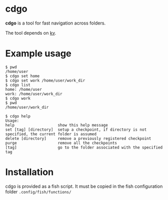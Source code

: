 cdgo
===
**cdgo** is a tool for fast navigation across folders.

The tool depends on [kv](http://francescomecca.eu/git/pesceWanda/kv).

# Example usage

	$ pwd
	/home/user
	$ cdgo set home
	$ cdgo set work /home/user/work_dir
	$ cdgo list
	home: /home/user
	work: /home/user/work_dir
	$ cdgo work
	$ pwd
	/home/user/work_dir

	$ cdgo help
	Usage:
    help                   show this help message
    set [tag] [directory]  setup a checkpoint, if directory is not specified, the current folder is assumed
    delete [directory]     remove a previously registered checkpoint
    purge                  remove all the checkpoints
    [tag]                  go to the folder associated with the specified tag

# Installation

cdgo is provided as a fish script.
It must be copied in the fish configuration folder `.config/fish/functions/`
